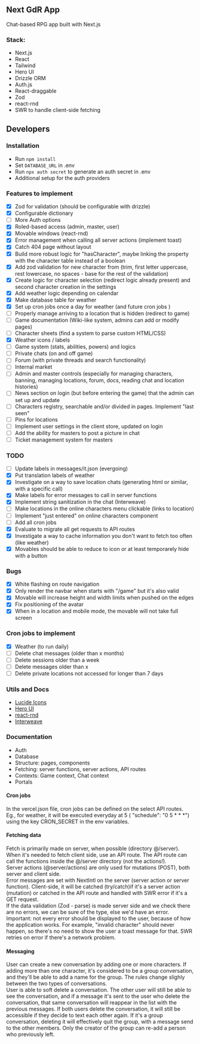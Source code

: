 ## Next GdR App

Chat-based RPG app built with Next.js

### Stack:

- Next.js
- React
- Tailwind
- Hero UI
- Drizzle ORM
- Auth.js
- React-draggable
- Zod
- react-rnd
- SWR to handle client-side fetching

## Developers

### Installation

- Run `npm install`
- Set `DATABASE_URL` in .env
- Run `npx auth secret` to generate an auth secret in .env
- Additional setup for the auth providers

### Features to implement

- [x] Zod for validation (should be configurable with drizzle)
- [x] Configurable dictionary
- [ ] More Auth options
- [x] Roled-based access (admin, master, user)
- [x] Movable windows (react-rnd)
- [x] Error management when calling all server actions (implement toast)
- [x] Catch 404 page without layout
- [x] Build more robust logic for "hasCharacter", maybe linking the property with the character table instead of a boolean
- [x] Add zod validation for new character from (trim, first letter uppercase, rest lowercase, no spaces - base for the rest of the validation)
- [x] Create logic for character selection (redirect logic already present) and second character creation in the settings
- [x] Add weather logic depending on calendar
- [x] Make database table for weather
- [x] Set up cron jobs once a day for weather (and future cron jobs )
- [ ] Properly manage arriving to a location that is hidden (redirect to game)
- [ ] Game documentation (Wiki-like system, admins can add or modify pages)
- [ ] Character sheets (find a system to parse custom HTML/CSS)
- [x] Weather icons / labels
- [ ] Game system (stats, abilities, powers) and logics
- [ ] Private chats (on and off game)
- [ ] Forum (with private threads and search functionality)
- [ ] Internal market
- [ ] Admin and master controls (especially for managing characters, banning, managing locations, forum, docs, reading chat and location histories)
- [ ] News section on login (but before entering the game) that the admin can set up and update
- [ ] Characters registry, searchable and/or divided in pages. Implement "last seen"
- [ ] Pins for locations
- [ ] Implement user settings in the client store, updated on login
- [ ] Add the ability for masters to post a picture in chat
- [ ] Ticket management system for masters

### TODO

- [ ] Update labels in messages/it.json (evergoing)
- [x] Put translation labels of weather
- [x] Investigate on a way to save location chats (generating html or similar, with a specific call)
- [x] Make labels for error messages to call in server functions
- [x] Implement string sanitization in the chat (Interweave)
- [ ] Make locations in the online characters menu clickable (links to location)
- [ ] Implement "just entered" on online characters component
- [ ] Add all cron jobs
- [x] Evaluate to migrate all get requests to API routes
- [x] Investigate a way to cache information you don't want to fetch too often (like weather)
- [x] Movables should be able to reduce to icon or at least temporarely hide with a button

### Bugs

- [x] White flashing on route navigation
- [x] Only render the navbar when starts with "/game" but it's also valid
- [x] Movable will increase height and width limits when pushed on the edges
- [x] Fix positioning of the avatar
- [x] When in a location and mobile mode, the movable will not take full screen

### Cron jobs to implement
- [x] Weather (to run daily)
- [ ] Delete chat messages (older than x months)
- [ ] Delete sessions older than a week
- [ ] Delete messages older than x
- [ ] Delete private locations not accessed for longer than 7 days 

### Utils and Docs

- [Lucide Icons](https://lucide.dev/icons/)
- [Hero UI](https://www.heroui.com/)
- [react-rnd](https://github.com/bokuweb/react-rnd)
- [Interweave](https://interweave.dev/docs/)

### Documentation

- Auth
- Database
- Structure: pages, components
- Fetching: server functions, server actions, API routes
- Contexts: Game context, Chat context
- Portals

#### Cron jobs
In the vercel.json file, cron jobs can be defined on the select API routes.<br />
Eg., for weather, it will be executed everyday at 5 ( "schedule": "0 5 \* \* \*") using the key CRON_SECRET in the env variables.

#### Fetching data
Fetch is primarily made on server, when possible (directory @/server).<br />
When it's needed to fetch client side, use an API route. The API route can call the functions inside the @/server directory (not the actions!).<br />
Server actions (@server/actions) are only used for mutations (POST), both server and client side.<br />
Error messages are set with NextIntl on the server (server action or server function).
Client-side, it will be catched (try/catch)if it's a server action (mutation) or catched in the API route and handled with SWR error if it's a GET request.<br />
If the data validation (Zod - parse) is made server side and we check there are no errors, we can be sure of the type, else we'd have an error.<br />
Important: not every error should be displayed to the user, because of how the application works. For example, "invalid character" should never happen, so there's no need to show the user a toast message for that. SWR retries on error if there's a network problem.

#### Messaging
User can create a new conversation by adding one or more characters. If adding more than one character, it's considered
to be a group conversation, and they'll be able to add a name for the group. The rules change slighly between the two types
of conversations. <br />
User is able to soft delete a conversation. The other user will still be able to see the conversation, and if a message
it's sent to the user who delete the conversation, that same conversation will reappear in the list with the previous messages.
If both users delete the conversation, it will still be accessible if they decide to text each other again.
If it's a group conversation, deleting it will effectively quit the group, with a message send to the other members.
Only the creator of the group can re-add a person who previously left.
